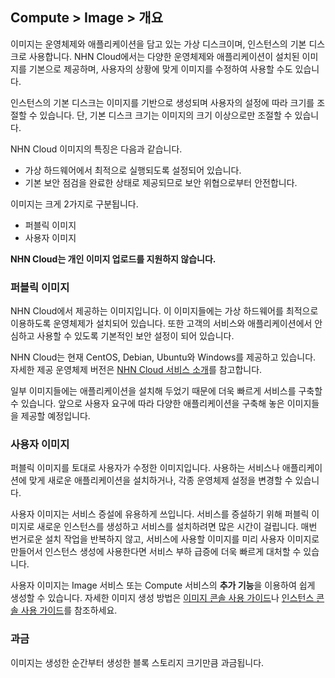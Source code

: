 ## Compute > Image > 개요

이미지는 운영체제와 애플리케이션을 담고 있는 가상 디스크이며, 인스턴스의 기본 디스크로 사용합니다. NHN Cloud에서는 다양한 운영체제와 애플리케이션이 설치된 이미지를 기본으로 제공하며, 사용자의 상황에 맞게 이미지를 수정하여 사용할 수도 있습니다.

인스턴스의 기본 디스크는 이미지를 기반으로 생성되며 사용자의 설정에 따라 크기를 조절할 수 있습니다. 단, 기본 디스크 크기는 이미지의 크기 이상으로만 조절할 수 있습니다.

NHN Cloud 이미지의 특징은 다음과 같습니다.

- 가상 하드웨어에서 최적으로 실행되도록 설정되어 있습니다.
- 기본 보안 점검을 완료한 상태로 제공되므로 보안 위협으로부터 안전합니다.

이미지는 크게 2가지로 구분됩니다.

* 퍼블릭 이미지
* 사용자 이미지

**NHN Cloud는 개인 이미지 업로드를 지원하지 않습니다.**

### 퍼블릭 이미지

NHN Cloud에서 제공하는 이미지입니다. 이 이미지들에는 가상 하드웨어를 최적으로 이용하도록 운영체제가 설치되어 있습니다. 또한 고객의 서비스와 애플리케이션에서 안심하고 사용할 수 있도록 기본적인 보안 설정이 되어 있습니다.

NHN Cloud는 현재 CentOS, Debian, Ubuntu와 Windows를 제공하고 있습니다. 자세한 제공 운영체제 버전은 [NHN Cloud 서비스 소개](https://gov.toast.com/service/compute/instance)를 참고합니다.

일부 이미지들에는 애플리케이션을 설치해 두었기 때문에 더욱 빠르게 서비스를 구축할 수 있습니다. 앞으로 사용자 요구에 따라 다양한 애플리케이션을 구축해 놓은 이미지들을 제공할 예정입니다.

### 사용자 이미지

퍼블릭 이미지를 토대로 사용자가 수정한 이미지입니다. 사용하는 서비스나 애플리케이션에 맞게 새로운 애플리케이션을 설치하거나, 각종 운영체제 설정을 변경할 수 있습니다.

사용자 이미지는 서비스 증설에 유용하게 쓰입니다. 서비스를 증설하기 위해 퍼블릭 이미지로 새로운 인스턴스를 생성하고 서비스를 설치하려면 많은 시간이 걸립니다. 매번 번거로운 설치 작업을 반복하지 않고, 서비스에 사용할 이미지를 미리 사용자 이미지로 만들어서 인스턴스 생성에 사용한다면 서비스 부하 급증에 더욱 빠르게 대처할 수 있습니다.

사용자 이미지는 Image 서비스 또는 Compute 서비스의 **추가 기능**을 이용하여 쉽게 생성할 수 있습니다. 자세한 이미지 생성 방법은 [이미지 콘솔 사용 가이드](/Compute/Image/ko/console-guide/)나 [인스턴스 콘솔 사용 가이드](/Compute/Instance/ko/console-guide-gov/)를 참조하세요.

### 과금

이미지는 생성한 순간부터 생성한 블록 스토리지 크기만큼 과금됩니다.
